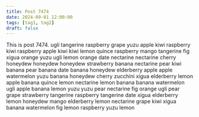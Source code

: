 ```yaml
---
title: Post 7474
date: 2024-09-01 12:00:00
tags: [tag1, tag2]
draft: false
---
```

This is post 7474.
ugli
tangerine
raspberry
grape
yuzu
apple
kiwi
raspberry
kiwi
raspberry
apple
kiwi
kiwi
lemon
quince
raspberry
mango
tangerine
fig
xigua
orange
yuzu
ugli
lemon
orange
date
nectarine
nectarine
cherry
honeydew
honeydew
honeydew
strawberry
banana
nectarine
pear
kiwi
banana
pear
banana
date
banana
honeydew
elderberry
apple
apple
watermelon
yuzu
banana
honeydew
cherry
zucchini
xigua
elderberry
lemon
apple
banana
quince
lemon
nectarine
lemon
banana
banana
watermelon
ugli
apple
banana
lemon
yuzu
yuzu
pear
nectarine
fig
orange
ugli
pear
grape
strawberry
tangerine
raspberry
tangerine
date
xigua
elderberry
lemon
honeydew
mango
elderberry
lemon
nectarine
grape
kiwi
xigua
banana
watermelon
fig
lemon
raspberry
yuzu
lemon
